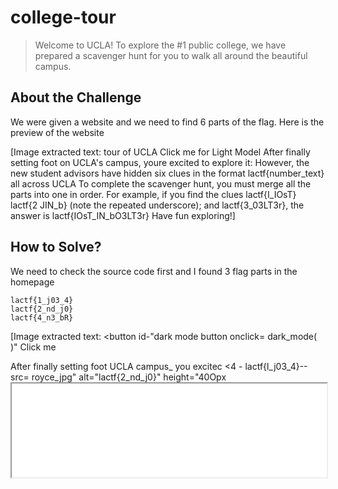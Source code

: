 # college-tour
> Welcome to UCLA! To explore the #1 public college, we have prepared a scavenger hunt for you to walk all around the beautiful campus.

## About the Challenge
We were given a website and we need to find 6 parts of the flag. Here is the preview of the website


[Image extracted text: tour of UCLA
Click me for Light Model
After finally setting foot on UCLA's campus, youre excited to explore it: However, the new student advisors have
hidden six clues in the format lactf{number_text} all across UCLA To complete the scavenger hunt, you must
merge all the parts into one in order. For example, if you find the clues lactf{I_IOsT} lactf{2
JIN_b} (note the
repeated underscore); and lactf{3_03LT3r}, the answer is lactf{IOsT_IN_bO3LT3r} Have fun exploring!]


## How to Solve?
We need to check the source code first and I found 3 flag parts in the homepage
```
lactf{1_j03_4}
lactf{2_nd_j0}
lactf{4_n3_bR}
```


[Image extracted text: <button
id-"dark
mode
button
onclick=
dark_mode( )" Click
me
<p>
After finally setting
foot
UCLA
campus_
you
excitec
<4 -
lactf{l_j03_4}--
src=
royce_jpg"
alt="lactf{2_nd_j0}"
height="40Opx
<iframe
src=
lactf{4_n3_bR}_pdf"
width="100%'
height="500px'
<img]


And then there is css and js file. In the css file I found 1 flag parts
```
lactf{3_S3phI}
```


[Image extracted text: secret
font
family:
"lactf{3_S3phI}]


And in the js file, I found 2 flag parts
```
lactf{5_U1n_s}
lactf{6_AY_hi}
```


[Image extracted text: else
document
getElementById (
dark_mode_
button
).textContent
"Click
for lactf{6_AY_hi}
Mode!
window.addEventlistener("load"
(event)
=>
document
cookie
cookie-lactf{5_Uln_s}
});]


After that we need to combine each part to know the final flag

```
lactf{j03_4nd_j0S3phIn3_bRU1n_sAY_hi}
```